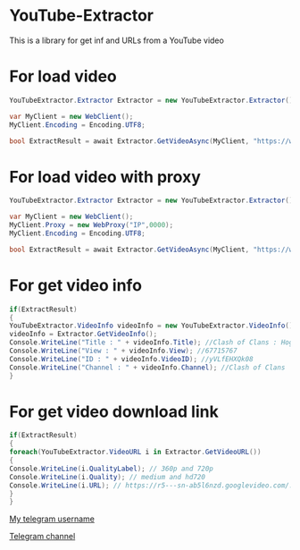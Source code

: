 # YouTube-Extractor
This is a library for get inf and URLs from a YouTube video

# For load video
```c#
YouTubeExtractor.Extractor Extractor = new YouTubeExtractor.Extractor();

var MyClient = new WebClient();
MyClient.Encoding = Encoding.UTF8;

bool ExtractResult = await Extractor.GetVideoAsync(MyClient, "https://www.youtube.com/watch?v=yVLfEHXQk08");

```

# For load video with proxy
```c#
YouTubeExtractor.Extractor Extractor = new YouTubeExtractor.Extractor();

var MyClient = new WebClient();
MyClient.Proxy = new WebProxy("IP",0000);
MyClient.Encoding = Encoding.UTF8;

bool ExtractResult = await Extractor.GetVideoAsync(MyClient, "https://www.youtube.com/watch?v=yVLfEHXQk08");

```

# For get video info
```c#
if(ExtractResult)
{
YouTubeExtractor.VideoInfo videoInfo = new YouTubeExtractor.VideoInfo();
videoInfo = Extractor.GetVideoInfo();
Console.WriteLine("Title : " + videoInfo.Title); //Clash of Clans : Hog Rider 360°
Console.WriteLine("View : " + videoInfo.View); //67715767
Console.WriteLine("ID : " + videoInfo.VideoID); //yVLfEHXQk08
Console.WriteLine("Channel : " + videoInfo.Channel); //Clash of Clans
}

```

# For get video download link
```c#
if(ExtractResult)
{
foreach(YouTubeExtractor.VideoURL i in Extractor.GetVideoURL())
{
Console.WriteLine(i.QualityLabel); // 360p and 720p
Console.WriteLine(i.Quality); // medium and hd720
Console.WriteLine(i.URL); // https://r5---sn-ab5l6nzd.googlevideo.com/........
}
}
```
[My telegram username](https://t.me/Iam_vinak)

[Telegram channel](https://t.me/ModernSoftCompany)
